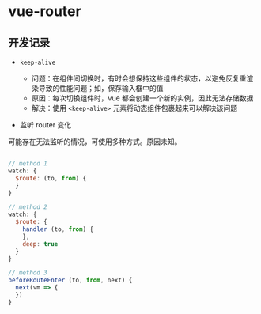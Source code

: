 # vue-router

## 开发记录

- ` keep-alive `
  - 问题：在组件间切换时，有时会想保持这些组件的状态，以避免反复重渲染导致的性能问题；如，保存输入框中的值
  - 原因：每次切换组件时，vue 都会创建一个新的实例，因此无法存储数据
  - 解决：使用 ` <keep-alive> ` 元素将动态组件包裹起来可以解决该问题

- 监听 router 变化

可能存在无法监听的情况，可使用多种方式。原因未知。

```javascript

// method 1
watch: {
  $route: (to, from) {
  }
}

// method 2
watch: {
  $route: {
    handler (to, from) {
    },
    deep: true
  }
}

// method 3
beforeRouteEnter (to, from, next) {
  next(vm => {
  })
}

```